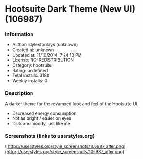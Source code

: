 # Hootsuite Dark Theme (New UI) (106987)

### Information
- Author: stylesfordays (unknown)
- Created at: unknown
- Updated at: 11/10/2014, 7:24:13 PM
- License: NO-REDISTRIBUTION
- Category: hootsuite
- Rating: undefined
- Total installs: 3188
- Weekly installs: 0


### Description
A darker theme for the revamped look and feel of the Hootsuite UI.
* Decreased energy consumption
* Not as bright / easier on eyes
* Dark and moody, just like me


### Screenshots (links to userstyles.org)
![https://userstyles.org/style_screenshots/106987_after.png](https://userstyles.org/style_screenshots/106987_after.png)


